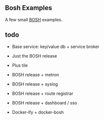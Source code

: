 ## Bosh Examples

A few small
[BOSH](https://bosh.io)
examples.

## todo

* Base service: key/value db + service broker
* Just the BOSH release
* Plus tile

* BOSH release + metron
* BOSH release + syslog
* BOSH release + route registrar
* BOSH release + dashboard / sso
* Docker-ify + docker-bosh
